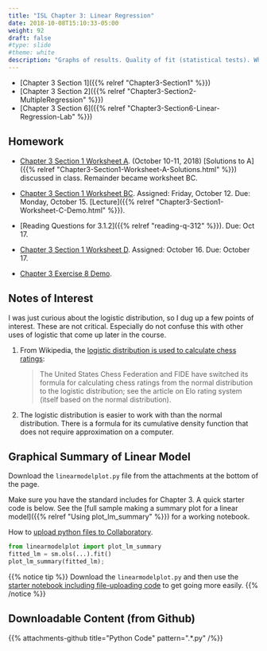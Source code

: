 ```yaml
---
title: "ISL Chapter 3: Linear Regression"
date: 2018-10-08T15:10:33-05:00
weight: 92
draft: false
#type: slide
#theme: white
description: "Graphs of results. Quality of fit (statistical tests). When do you have enough variables included?"
---
```


* [Chapter 3 Section 1]({{% relref "Chapter3-Section1" %}})
* [Chapter 3 Section 2]({{% relref "Chapter3-Section2-MultipleRegression" %}})
* [Chapter 3 Section 6]({{% relref "Chapter3-Section6-Linear-Regression-Lab" %}})

## Homework

* [Chapter 3 Section 1 Worksheet
  A](https://colab.research.google.com/drive/11SjQKhsL9oX3bM5pHvGAl2yHhQN4M9-v).
  (October 10-11, 2018) [Solutions to A]({{% relref
  "Chapter3-Section1-Worksheet-A-Solutions.html" %}}) discussed in class. Remainder became worksheet BC.
* [Chapter 3 Section 1 Worksheet
  BC](https://colab.research.google.com/drive/1sByruzoLR3D14if-x3YppUbsJsgVroYU). Assigned:
  Friday, October 12. Due: Monday, October 15. [Lecture]({{% relref "Chapter3-Section1-Worksheet-C-Demo.html" %}}).

* [Reading Questions for 3.1.2]({{% relref "reading-q-312" %}}). Due:
  Oct 17.

* [Chapter 3 Section 1 Worksheet
  D](https://colab.research.google.com/drive/1un0iS9v6hjc_WrzpVqj1BWSouG-fnHw2). Assigned:
  October 16. Due: October 17.

* [Chapter 3 Exercise 8 Demo](https://colab.research.google.com/drive/1kup4F6XKYZ4Sqcxuj8ClE1K14sCCDT1o).

## Notes of Interest

I was just curious about the logistic distribution, so I dug up a few
points of interest. These are not critical. Especially do not confuse
this with other uses of logistic that come up later in the course.

1. From Wikipedia, the [logistic distribution is used to calculate
   chess ratings](https://en.wikipedia.org/wiki/Sech-square_distribution#Chess_ratings):

     > Τhe United States Chess Federation and FIDE have switched its formula for calculating chess ratings from the normal distribution to the logistic distribution; see the article on Elo rating system (itself based on the normal distribution). 

2. The logistic distribution is easier to work with than the normal
   distribution. There is a formula for its cumulative density
   function that does not require approximation on a computer.


## Graphical Summary of Linear Model
Download the `linearmodelplot.py` file from the attachments at the
bottom of the page.

Make sure you have the standard includes for Chapter 3. A quick
starter code is below. See the [full sample making a summary plot for
a linear model]({{% relref "Using plot_lm_summary" %}}) for a working notebook.

How to [upload python files to
Collaboratory](https://stackoverflow.com/questions/48905127/importing-py-files-in-google-colab).

```python
from linearmodelplot import plot_lm_summary
fitted_lm = sm.ols(...).fit()
plot_lm_summary(fitted_lm);
```

{{% notice tip %}}
Download the `linearmodelplot.py` and then use the 
[starter notebook including file-uploading
code](https://colab.research.google.com/drive/1LhNP4uEkqAlzYByjGh3FPYt7iP-pnyOo)
to get going more easily.
{{% /notice %}}


## Downloadable Content (from Github)

{{% attachments-github title="Python Code" pattern=".*\.py" /%}}
